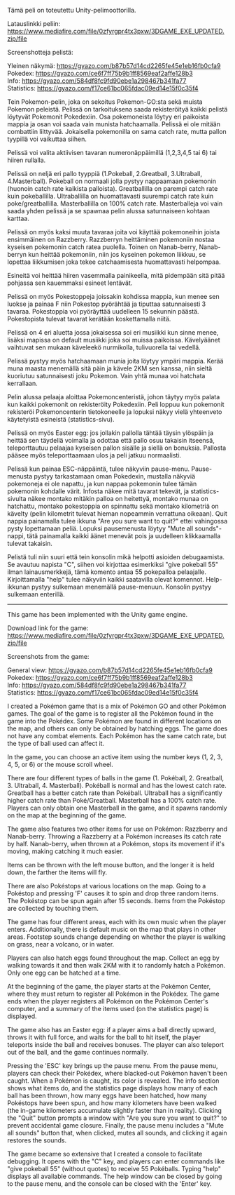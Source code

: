 Tämä peli on toteutettu Unity-pelimoottorilla.

Latauslinkki peliin: https://www.mediafire.com/file/0zfyrgpr4tx3pxw/3DGAME_EXE_UPDATED.zip/file

Screenshotteja pelistä:

Yleinen näkymä: https://gyazo.com/b87b57d14cd2265fe45e1eb16fb0cfa9  
Pokedex: https://gyazo.com/ce6f7ff75b9b1ff8569eaf2affe128b3  
Info: https://gyazo.com/584df8fc9fd90ebe1a298467b341fa77  
Statistics: https://gyazo.com/f17ce61bc065fdac09ed14e15f0c35f4

Tein Pokemon-pelin, joka on sekoitus Pokemon-GO:sta sekä muista Pokemon peleistä. Pelissä on tarkoituksena saada rekisteröityä kaikki pelistä löytyvät Pokemonit Pokedexiin. Osa pokemoneista löytyy eri paikoista mappia ja osan voi saada vain munista hatchaamalla. Pelissä ei ole mitään combattiin liittyvää. Jokaisella pokemonilla on sama catch rate, mutta pallon tyypillä voi vaikuttaa siihen. 

Pelissä voi valita aktiivisen tavaran numeronäppäimillä (1,2,3,4,5 tai 6) tai hiiren rullalla.

Pelissä on neljä eri pallo tyyppiä (1.Pokeball, 2.Greatball, 3.Ultraball, 4.Masterball). Pokeball on normaali jolla pystyy nappaamaan pokemonin (huonoin catch rate kaikista palloista). Greatballilla on parempi catch rate kuin pokeballilla. Ultraballilla on huomattavasti suurempi catch rate kuin poke/greatballilla. Masterballilla on 100% catch rate. Masterballeja voi vain saada yhden pelissä ja se spawnaa pelin alussa satunnaiseen kohtaan karttaa.

Pelissä on myös kaksi muuta tavaraa joita voi käyttää pokemoneihin joista ensimmäinen on Razzberry. Razzberryn heittäminen pokemoniin nostaa kyseisen pokemonin catch ratea puolella. Toinen on Nanab-berry, Nanab-berryn kun heittää pokemoniin, niin jos kyseinen pokemon liikkuu, se lopettaa liikkumisen joka tekee catchaamisesta huomattavasti helpompaa.

Esineitä voi heittää hiiren vasemmalla painikeella, mitä pidempään sitä pitää pohjassa sen kauemmaksi esineet lentävät.

Pelissä on myös Pokestoppeja joissakin kohdissa mappia, kun menee sen luokse ja painaa F niin Pokestop pyörähtää ja tiputtaa satunnaisesti 3 tavaraa. Pokestoppia voi pyöräyttää uudelleen 15 sekunnin päästä. Pokestopista tulevat tavarat kerätään koskettamalla niitä.

Pelissä on 4 eri aluetta jossa jokaisessa soi eri musiikki kun sinne menee, lisäksi mapissa on default musiikki joka soi muissa paikoissa. Kävelyäänet vaihtuvat sen mukaan käveleekö nurmikolla, tulivuorella tai vedellä.

Pelissä pystyy myös hatchaamaan munia joita löytyy ympäri mappia. Kerää muna maasta menemällä sitä päin ja kävele 2KM sen kanssa, niin sieltä kuoriutuu satunnaisesti joku Pokemon. Vain yhtä munaa voi hatchata kerrallaan.

Pelin alussa pelaaja aloittaa Pokemoncenteristä, johon täytyy myös palata kun kaikki pokemonit on rekisteröity Pokedexiin. Peli loppuu kun pokemonit rekisteröi Pokemoncenterin tietokoneelle ja lopuksi näkyy vielä yhteenveto käytetyistä esineistä (statistics-sivu).

Pelissä on myös Easter egg: jos jollakin pallolla tähtää täysin ylöspäin ja heittää sen täydellä voimalla ja odottaa että pallo osuu takaisin itseensä, teleporttautuu pelaajaa kyseisen pallon sisälle ja siellä on bonuksia. Pallosta pääsee myös teleporttaamaan ulos ja peli jatkuu normaalisti.

Pelissä kun painaa ESC-näppäintä, tulee näkyviin pause-menu. Pause-menusta pystyy tarkastamaan oman Pokedexin, mustalla näkyviä pokemoneja ei ole napattu, ja kun nappaa pokemonin tulee tämän pokemonin kohdalle värit. Infosta näkee mitä tavarat tekevät, ja statistics-sivulta näkee montako mitäkin palloa on heitettyä, montako munaa on hatchattu, montako pokestoppia on spinnattu sekä montako kilometriä on kävelty (pelin kilometrit tulevat hieman nopeammin verrattuna oikeaan). Quit nappia painamalla tulee ikkuna "Are you sure want to quit?" ettei vahingossa pysty lopettamaan peliä. Lopuksi pausemenusta löytyy "Mute all sounds"-nappi, tätä painamalla kaikki äänet menevät pois ja uudelleen klikkaamalla tulevat takaisin.

Pelistä tuli niin suuri että tein konsolin mikä helpotti asioiden debugaamista. Se avautuu napista "C", siihen voi kirjottaa esimerkiksi "give pokeball 55" ilman lainausmerkkejä, tämä komento antaa 55 pokepalloa pelaajalle. Kirjoittamalla "help" tulee näkyviin kaikki saatavilla olevat komennot. Help-ikkunan pystyy sulkemaan menemällä pause-menuun. Konsolin pystyy sulkemaan enterillä.
________________________________________________________________________________________________________________________


This game has been implemented with the Unity game engine.

Download link for the game: https://www.mediafire.com/file/0zfyrgpr4tx3pxw/3DGAME_EXE_UPDATED.zip/file

Screenshots from the game:

General view: https://gyazo.com/b87b57d14cd2265fe45e1eb16fb0cfa9  
Pokedex: https://gyazo.com/ce6f7ff75b9b1ff8569eaf2affe128b3  
Info: https://gyazo.com/584df8fc9fd90ebe1a298467b341fa77  
Statistics: https://gyazo.com/f17ce61bc065fdac09ed14e15f0c35f4  

I created a Pokémon game that is a mix of Pokémon GO and other Pokémon games. The goal of the game is to register all the Pokémon found in the game into the Pokédex. Some Pokémon are found in different locations on the map, and others can only be obtained by hatching eggs. The game does not have any combat elements. Each Pokémon has the same catch rate, but the type of ball used can affect it.

In the game, you can choose an active item using the number keys (1, 2, 3, 4, 5, or 6) or the mouse scroll wheel.

There are four different types of balls in the game (1. Pokéball, 2. Greatball, 3. Ultraball, 4. Masterball). Pokéball is normal and has the lowest catch rate. Greatball has a better catch rate than Pokéball. Ultraball has a significantly higher catch rate than Poké/Greatball. Masterball has a 100% catch rate. Players can only obtain one Masterball in the game, and it spawns randomly on the map at the beginning of the game.

The game also features two other items for use on Pokémon: Razzberry and Nanab-berry. Throwing a Razzberry at a Pokémon increases its catch rate by half. Nanab-berry, when thrown at a Pokémon, stops its movement if it's moving, making catching it much easier.

Items can be thrown with the left mouse button, and the longer it is held down, the farther the items will fly.

There are also Pokéstops at various locations on the map. Going to a Pokéstop and pressing 'F' causes it to spin and drop three random items. The Pokéstop can be spun again after 15 seconds. Items from the Pokéstop are collected by touching them.

The game has four different areas, each with its own music when the player enters. Additionally, there is default music on the map that plays in other areas. Footstep sounds change depending on whether the player is walking on grass, near a volcano, or in water.

Players can also hatch eggs found throughout the map. Collect an egg by walking towards it and then walk 2KM with it to randomly hatch a Pokémon. Only one egg can be hatched at a time.

At the beginning of the game, the player starts at the Pokémon Center, where they must return to register all Pokémon in the Pokédex. The game ends when the player registers all Pokémon on the Pokémon Center's computer, and a summary of the items used (on the statistics page) is displayed.

The game also has an Easter egg: if a player aims a ball directly upward, throws it with full force, and waits for the ball to hit itself, the player teleports inside the ball and receives bonuses. The player can also teleport out of the ball, and the game continues normally.

Pressing the 'ESC' key brings up the pause menu. From the pause menu, players can check their Pokédex, where blacked-out Pokémon haven't been caught. When a Pokémon is caught, its color is revealed. The info section shows what items do, and the statistics page displays how many of each ball has been thrown, how many eggs have been hatched, how many Pokéstops have been spun, and how many kilometers have been walked (the in-game kilometers accumulate slightly faster than in reality). Clicking the "Quit" button prompts a window with "Are you sure you want to quit?" to prevent accidental game closure. Finally, the pause menu includes a "Mute all sounds" button that, when clicked, mutes all sounds, and clicking it again restores the sounds.

The game became so extensive that I created a console to facilitate debugging. It opens with the "C" key, and players can enter commands like "give pokeball 55" (without quotes) to receive 55 Pokéballs. Typing "help" displays all available commands. The help window can be closed by going to the pause menu, and the console can be closed with the 'Enter' key.
